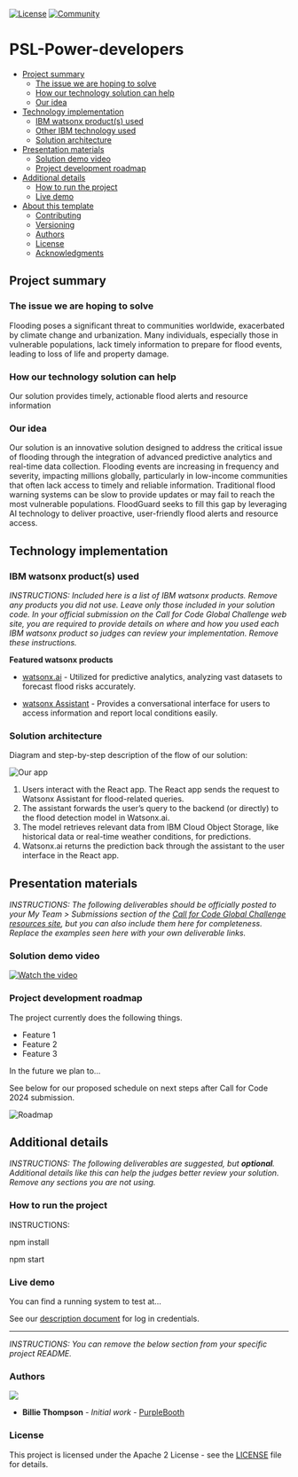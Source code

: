 [![License](https://img.shields.io/badge/License-Apache2-blue.svg)](https://www.apache.org/licenses/LICENSE-2.0) [![Community](https://img.shields.io/badge/Join-Community-blue)](https://developer.ibm.com/callforcode/solutions/projects/get-started/)

# PSL-Power-developers

- [Project summary](#project-summary)
  - [The issue we are hoping to solve](#the-issue-we-are-hoping-to-solve)
  - [How our technology solution can help](#how-our-technology-solution-can-help)
  - [Our idea](#our-idea)
- [Technology implementation](#technology-implementation)
  - [IBM watsonx product(s) used](#ibm-ai-services-used)
  - [Other IBM technology used](#other-ibm-technology-used)
  - [Solution architecture](#solution-architecture)
- [Presentation materials](#presentation-materials)
  - [Solution demo video](#solution-demo-video)
  - [Project development roadmap](#project-development-roadmap)
- [Additional details](#additional-details)
  - [How to run the project](#how-to-run-the-project)
  - [Live demo](#live-demo)
- [About this template](#about-this-template)
  - [Contributing](#contributing)
  - [Versioning](#versioning)
  - [Authors](#authors)
  - [License](#license)
  - [Acknowledgments](#acknowledgments)

## Project summary

### The issue we are hoping to solve

Flooding poses a significant threat to communities worldwide, exacerbated by climate change and urbanization. Many individuals, especially those in vulnerable populations, lack timely information to prepare for flood events, leading to loss of life and property damage.

### How our technology solution can help

Our solution provides timely, actionable flood alerts and resource information

### Our idea

Our solution is an innovative solution designed to address the critical issue of flooding through the integration of advanced predictive analytics and real-time data collection. Flooding events are increasing in frequency and severity, impacting millions globally, particularly in low-income communities that often lack access to timely and reliable information. Traditional flood warning systems can be slow to provide updates or may fail to reach the most vulnerable populations. FloodGuard seeks to fill this gap by leveraging AI technology to deliver proactive, user-friendly flood alerts and resource access.


## Technology implementation

### IBM watsonx product(s) used

_INSTRUCTIONS: Included here is a list of IBM watsonx products. Remove any products you did not use. Leave only those included in your solution code. In your official submission on the Call for Code Global Challenge web site, you are required to provide details on where and how you used each IBM watsonx product so judges can review your implementation. Remove these instructions._

**Featured watsonx products**

- [watsonx.ai](https://www.ibm.com/products/watsonx-ai) - Utilized for predictive analytics, analyzing vast datasets to forecast flood risks accurately.


- [watsonx Assistant](https://cloud.ibm.com/catalog/services/watsonx-assistant) - Provides a conversational interface for users to access information and report local conditions easily.


### Solution architecture

Diagram and step-by-step description of the flow of our solution:

![Our app](./images/arch-diagram.png)

1. Users interact with the React app. The React app sends the request to Watsonx Assistant for flood-related queries.
2. The assistant forwards the user’s query to the backend (or directly) to the flood detection model in Watsonx.ai.
3. The model retrieves relevant data from IBM Cloud Object Storage, like historical data or real-time weather conditions, for predictions.
4. Watsonx.ai returns the prediction back through the assistant to the user interface in the React app.

## Presentation materials

_INSTRUCTIONS: The following deliverables should be officially posted to your My Team > Submissions section of the [Call for Code Global Challenge resources site](https://cfc-prod.skillsnetwork.site/), but you can also include them here for completeness. Replace the examples seen here with your own deliverable links._

### Solution demo video

[![Watch the video](https://raw.githubusercontent.com/Liquid-Prep/Liquid-Prep/main/images/readme/IBM-interview-video-image.png)](https://youtu.be/vOgCOoy_Bx0)

### Project development roadmap

The project currently does the following things.

- Feature 1
- Feature 2
- Feature 3

In the future we plan to...

See below for our proposed schedule on next steps after Call for Code 2024 submission.

![Roadmap](./images/roadmap.jpg)

## Additional details

_INSTRUCTIONS: The following deliverables are suggested, but **optional**. Additional details like this can help the judges better review your solution. Remove any sections you are not using._

### How to run the project

INSTRUCTIONS: 

npm install

npm start

### Live demo

You can find a running system to test at...

See our [description document](./docs/DESCRIPTION.md) for log in credentials.

---

_INSTRUCTIONS: You can remove the below section from your specific project README._


### Authors

<a href="https://github.com/Call-for-Code/Project-Sample/graphs/contributors">
  <img src="https://contributors-img.web.app/image?repo=Call-for-Code/Project-Sample" />
</a>

- **Billie Thompson** - _Initial work_ - [PurpleBooth](https://github.com/PurpleBooth)

### License

This project is licensed under the Apache 2 License - see the [LICENSE](LICENSE) file for details.

